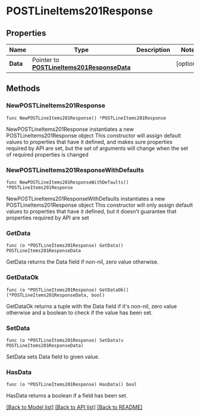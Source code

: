 # POSTLineItems201Response

## Properties

Name | Type | Description | Notes
------------ | ------------- | ------------- | -------------
**Data** | Pointer to [**POSTLineItems201ResponseData**](POSTLineItems201ResponseData.md) |  | [optional] 

## Methods

### NewPOSTLineItems201Response

`func NewPOSTLineItems201Response() *POSTLineItems201Response`

NewPOSTLineItems201Response instantiates a new POSTLineItems201Response object
This constructor will assign default values to properties that have it defined,
and makes sure properties required by API are set, but the set of arguments
will change when the set of required properties is changed

### NewPOSTLineItems201ResponseWithDefaults

`func NewPOSTLineItems201ResponseWithDefaults() *POSTLineItems201Response`

NewPOSTLineItems201ResponseWithDefaults instantiates a new POSTLineItems201Response object
This constructor will only assign default values to properties that have it defined,
but it doesn't guarantee that properties required by API are set

### GetData

`func (o *POSTLineItems201Response) GetData() POSTLineItems201ResponseData`

GetData returns the Data field if non-nil, zero value otherwise.

### GetDataOk

`func (o *POSTLineItems201Response) GetDataOk() (*POSTLineItems201ResponseData, bool)`

GetDataOk returns a tuple with the Data field if it's non-nil, zero value otherwise
and a boolean to check if the value has been set.

### SetData

`func (o *POSTLineItems201Response) SetData(v POSTLineItems201ResponseData)`

SetData sets Data field to given value.

### HasData

`func (o *POSTLineItems201Response) HasData() bool`

HasData returns a boolean if a field has been set.


[[Back to Model list]](../README.md#documentation-for-models) [[Back to API list]](../README.md#documentation-for-api-endpoints) [[Back to README]](../README.md)


